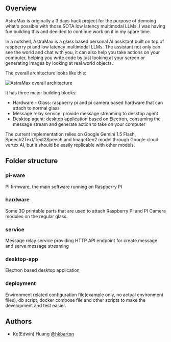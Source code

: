 ## Overview

AstraMax is originally a 3 days hack project for the purpose of demoing what's possible with those SOTA low latency multimodal LLMs. I was having fun building this and decided to continue work on it in my spare time.

In a nutshell, AstraMax is a glass based personal AI assistant built on top of raspberry pi and low latency multimodal LLMs. The assistant not only can see the world and chat with you, it can also help you take actions on your computer, helping you write code by just looking at your screen or generating images by looking at real world objects.

The overall architecture looks like this:

![AstraMax overall architecture](https://lh3.googleusercontent.com/drive-viewer/AKGpihbclnAaku8hmuovERdyKWrm0ALV4K9VQHNMl2KwFd4jV1_rCI6Zr9k8XVkzvz6gxowL2_gDggN29I28j0KHyDrvglIS8_iGIQ=s1600-rw-v1)

It has three major building blocks:

- Hardware - Glass: raspberry pi and pi camera based hardware that can attach to normal glass
- Message relay service: provide message streaming to desktop agent
- Desktop agent: desktop application based on Electron, consuming the message stream and generate action to take on your computer

The current implementation relies on Google Gemini 1.5 Flash, Speech2Text/Text2Speech and ImageGen2 model through Google cloud vertex AI, but it should be easily replicable with other models.

## Folder structure

### pi-ware

PI firmware, the main software running on Raspberry PI

### hardware

Some 3D printable parts that are used to attach Raspberry PI and PI Camera modules on the regular glass.

### service

Message relay service providing HTTP API endpoint for create message and serve message streaming

### desktop-app

Electron based desktop application

### deployment

Environment related configuration file(example only, no actual environment files), db script, docker compose file and other scripts to make the development and test easier.

## Authors

- Ke(Edwin) Huang [@hkbarton](https://x.com/hkbarton1983)
